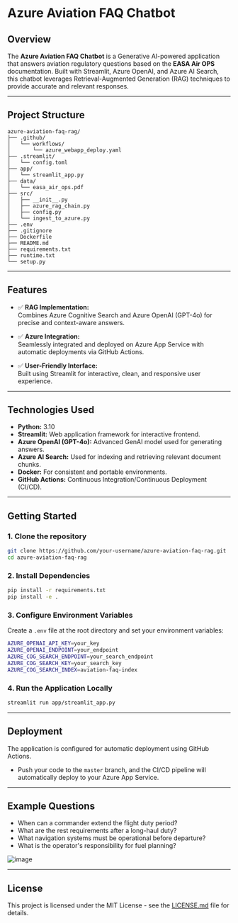 
# Azure Aviation FAQ Chatbot

## Overview

The **Azure Aviation FAQ Chatbot** is a Generative AI-powered application that answers aviation regulatory questions based on the **EASA Air OPS** documentation. Built with Streamlit, Azure OpenAI, and Azure AI Search, this chatbot leverages Retrieval-Augmented Generation (RAG) techniques to provide accurate and relevant responses.

---

## Project Structure

```
azure-aviation-faq-rag/
├── .github/
│   └── workflows/
│       └── azure_webapp_deploy.yaml
├── .streamlit/
│   └── config.toml
├── app/
│   └── streamlit_app.py
├── data/
│   └── easa_air_ops.pdf
├── src/
│   ├── __init__.py
│   ├── azure_rag_chain.py
│   ├── config.py
│   └── ingest_to_azure.py
├── .env
├── .gitignore
├── Dockerfile
├── README.md
├── requirements.txt
├── runtime.txt
└── setup.py
```

---

## Features

- ✅ **RAG Implementation:**  
  Combines Azure Cognitive Search and Azure OpenAI (GPT-4o) for precise and context-aware answers.
  
- ✅ **Azure Integration:**  
  Seamlessly integrated and deployed on Azure App Service with automatic deployments via GitHub Actions.

- ✅ **User-Friendly Interface:**  
  Built using Streamlit for interactive, clean, and responsive user experience.

---

## Technologies Used

- **Python:** 3.10
- **Streamlit:** Web application framework for interactive frontend.
- **Azure OpenAI (GPT-4o):** Advanced GenAI model used for generating answers.
- **Azure AI Search:** Used for indexing and retrieving relevant document chunks.
- **Docker:** For consistent and portable environments.
- **GitHub Actions:** Continuous Integration/Continuous Deployment (CI/CD).

---

## Getting Started

### 1. Clone the repository

```bash
git clone https://github.com/your-username/azure-aviation-faq-rag.git
cd azure-aviation-faq-rag
```

### 2. Install Dependencies

```bash
pip install -r requirements.txt
pip install -e .
```

### 3. Configure Environment Variables

Create a `.env` file at the root directory and set your environment variables:

```bash
AZURE_OPENAI_API_KEY=your_key
AZURE_OPENAI_ENDPOINT=your_endpoint
AZURE_COG_SEARCH_ENDPOINT=your_search_endpoint
AZURE_COG_SEARCH_KEY=your_search_key
AZURE_COG_SEARCH_INDEX=aviation-faq-index
```

### 4. Run the Application Locally

```bash
streamlit run app/streamlit_app.py
```

---

## Deployment

The application is configured for automatic deployment using GitHub Actions.

- Push your code to the `master` branch, and the CI/CD pipeline will automatically deploy to your Azure App Service.

---

##  Example Questions

- When can a commander extend the flight duty period?
- What are the rest requirements after a long-haul duty?
- What navigation systems must be operational before departure?
- What is the operator's responsibility for fuel planning?

![image](https://github.com/user-attachments/assets/0c23ec70-a88a-4252-b63a-e1824213417e)

---

## License

This project is licensed under the MIT License - see the [LICENSE.md](LICENSE.md) file for details.
